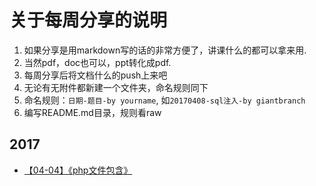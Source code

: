# 关于每周分享的说明
1. 如果分享是用markdown写的话的非常方便了，讲课什么的都可以拿来用.
2. 当然pdf，doc也可以，ppt转化成pdf.
3. 每周分享后将文档什么的push上来吧
4. 无论有无附件都新建一个文件夹，命名规则同下
5. 命名规则：`日期-题目-by yourname`, 如`20170408-sql注入-by giantbranch`
6. 编写README.md目录，规则看raw

## 2017
- [【04-04】《php文件包含》](/20170404_php-_by_Dhakkan/php文件包含.md)

